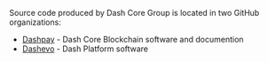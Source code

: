 Source code produced by Dash Core Group is located in two GitHub organizations:
- [Dashpay](https://github.com/dashpay) - Dash Core Blockchain software and documention
- [Dashevo](https://github.com/dashevo) - Dash Platform software